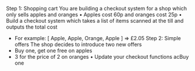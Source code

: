 Step 1: Shopping cart
  You are building a checkout system for a shop which only sells apples and oranges
• Apples cost 60p and oranges cost 25p
• Build a checkout system which takes a list of items scanned at the till and outputs the total cost
- For example: [ Apple, Apple, Orange, Apple ] => £2.05
Step 2: Simple offers
The shop decides to introduce two new offers
- Buy one, get one free on apples
- 3 for the price of 2 on oranges
• Update your checkout functions acBuy one
